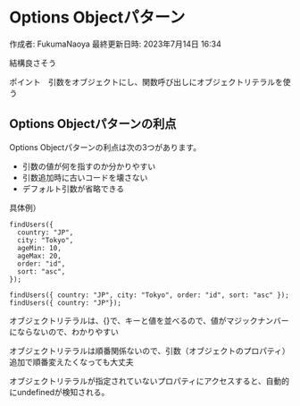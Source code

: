 # Options Objectパターン

作成者: FukumaNaoya
最終更新日時: 2023年7月14日 16:34

結構良さそう

ポイント　引数をオブジェクトにし、関数呼び出しにオブジェクトリテラルを使う

## Options Objectパターンの利点[](https://typescriptbook.jp/reference/functions/keyword-arguments-and-options-object-pattern#options-object%E3%83%91%E3%82%BF%E3%83%BC%E3%83%B3%E3%81%AE%E5%88%A9%E7%82%B9)

Options Objectパターンの利点は次の3つがあります。

- 引数の値が何を指すのか分かりやすい
- 引数追加時に古いコードを壊さない
- デフォルト引数が省略できる

具体例）

```tsx
findUsers({
  country: "JP",
  city: "Tokyo",
  ageMin: 10,
  ageMax: 20,
  order: "id",
  sort: "asc",
});

findUsers({ country: "JP", city: "Tokyo", order: "id", sort: "asc" });
findUsers({ country: "JP"});
```

オブジェクトリテラルは、{}で、キーと値を並べるので、値がマジックナンバーにならないので、わかりやすい

オブジェクトリテラルは順番関係ないので、引数（オブジェクトのプロパティ）追加で順番変えたくなっても大丈夫

オブジェクトリテラルが指定されていないプロパティにアクセスすると、自動的にundefinedが検知される。